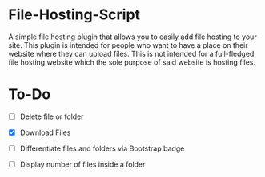 # File-Hosting-Script

A simple file hosting plugin that allows you to easily add file hosting to your site. This plugin is intended for people who want to have a place on their website where they can upload files. This is not intended for a full-fledged file hosting website which the sole purpose of said website is hosting files.

# To-Do

- [ ] Delete file or folder
- [x] Download Files
- [ ] Differentiate files and folders via Bootstrap badge
- [ ] Display number of files inside a folder


